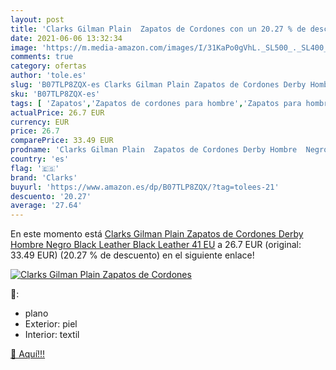 ```yaml
---
layout: post
title: 'Clarks Gilman Plain  Zapatos de Cordones con un 20.27 % de descuento'
date: 2021-06-06 13:32:34
image: 'https://m.media-amazon.com/images/I/31KaPo0gVhL._SL500_._SL400_.jpg'
comments: true
category: ofertas
author: 'tole.es'
slug: 'B07TLP8ZQX-es Clarks Gilman Plain Zapatos de Cordones Derby Hombre Negro...'
sku: 'B07TLP8ZQX-es'
tags: [ 'Zapatos','Zapatos de cordones para hombre','Zapatos para hombre','Zapatos y complementos','clarks','zapatos', ]
actualPrice: 26.7 EUR
currency: EUR
price: 26.7
comparePrice: 33.49 EUR
prodname: 'Clarks Gilman Plain  Zapatos de Cordones Derby Hombre  Negro  Black Leather Black Leather   41 EU'
country: 'es'
flag: '🇪🇸'
brand: 'Clarks'
buyurl: 'https://www.amazon.es/dp/B07TLP8ZQX/?tag=tolees-21'
descuento: '20.27'
average: '27.64'
---
```


En este momento está [Clarks Gilman Plain  Zapatos de Cordones Derby Hombre  Negro  Black Leather Black Leather   41 EU](https://www.amazon.es/dp/B07TLP8ZQX/?tag=tolees-21) a 26.7 EUR (original: 33.49 EUR) (20.27 %  de descuento) en el siguiente enlace!

[![Clarks Gilman Plain  Zapatos de Cordones](https://m.media-amazon.com/images/I/31KaPo0gVhL._SL500_._SL400_.jpg)](https://www.amazon.es/dp/B07TLP8ZQX/?tag=tolees-21)

🔎:

- plano
- Exterior: piel
- Interior: textil

[🛒 Aquí!!!](https://www.amazon.es/dp/B07TLP8ZQX/?tag=tolees-21)
